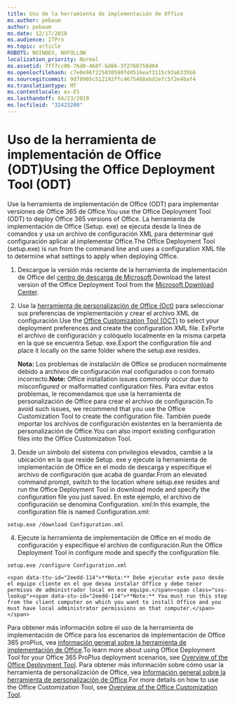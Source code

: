 ```yaml
---
title: Uso de la herramienta de implementación de Office
ms.author: pebaum
author: pebaum
ms.date: 12/17/2018
ms.audience: ITPro
ms.topic: article
ROBOTS: NOINDEX, NOFOLLOW
localization_priority: Normal
ms.assetid: 7ff7cc06-76d0-468f-bd66-3f2760750d04
ms.openlocfilehash: c7e0e96f225030590fdd516eaf3115c93a6335b6
ms.sourcegitcommit: 9d78905c512192ffc4675468abd2efc5f2e4baf4
ms.translationtype: MT
ms.contentlocale: es-ES
ms.lasthandoff: 04/23/2019
ms.locfileid: "32423200"
---
```

# <a name="using-the-office-deployment-tool-odt"></a><span data-ttu-id="2eedd-102">Uso de la herramienta de implementación de Office (ODT)</span><span class="sxs-lookup"><span data-stu-id="2eedd-102">Using the Office Deployment Tool (ODT)</span></span>

<span data-ttu-id="2eedd-103">Use la herramienta de implementación de Office (ODT) para implementar versiones de Office 365 de Office.</span><span class="sxs-lookup"><span data-stu-id="2eedd-103">You use the Office Deployment Tool (ODT) to deploy Office 365 versions of Office.</span></span> <span data-ttu-id="2eedd-104">La herramienta de implementación de Office (Setup. exe) se ejecuta desde la línea de comandos y usa un archivo de configuración XML para determinar qué configuración aplicar al implementar Office.</span><span class="sxs-lookup"><span data-stu-id="2eedd-104">The Office Deployment Tool (setup.exe) is run from the command line and uses a configuration XML file to determine what settings to apply when deploying Office.</span></span>
  
1. <span data-ttu-id="2eedd-105">Descargue la versión más reciente de la herramienta de implementación de Office del [centro de descarga de Microsoft](http://go.microsoft.com/fwlink/p/?LinkID=626065).</span><span class="sxs-lookup"><span data-stu-id="2eedd-105">Download the latest version of the Office Deployment Tool from the [Microsoft Download Center](http://go.microsoft.com/fwlink/p/?LinkID=626065).</span></span>
    
2. <span data-ttu-id="2eedd-106">Use la [herramienta de personalización de Office (Oct)](https://config.office.com) para seleccionar sus preferencias de implementación y crear el archivo XML de configuración.</span><span class="sxs-lookup"><span data-stu-id="2eedd-106">Use the [Office Customization Tool (OCT)](https://config.office.com) to select your deployment preferences and create the configuration XML file.</span></span> <span data-ttu-id="2eedd-107">ExPorte el archivo de configuración y colóquelo localmente en la misma carpeta en la que se encuentra Setup. exe.</span><span class="sxs-lookup"><span data-stu-id="2eedd-107">Export the configuration file and place it locally on the same folder where the setup.exe resides.</span></span> 
    
    <span data-ttu-id="2eedd-108">**Nota:** Los problemas de instalación de Office se producen normalmente debido a archivos de configuración mal configurados o con formato incorrecto.</span><span class="sxs-lookup"><span data-stu-id="2eedd-108">**Note:** Office installation issues commonly occur due to misconfigured or malformatted configuration files.</span></span> <span data-ttu-id="2eedd-109">Para evitar estos problemas, le recomendamos que use la herramienta de personalización de Office para crear el archivo de configuración.</span><span class="sxs-lookup"><span data-stu-id="2eedd-109">To avoid such issues, we recommend that you use the Office Customization Tool to create the configuration file.</span></span> <span data-ttu-id="2eedd-110">También puede importar los archivos de configuración existentes en la herramienta de personalización de Office.</span><span class="sxs-lookup"><span data-stu-id="2eedd-110">You can also import existing configuration files into the Office Customization Tool.</span></span> 
    
3. <span data-ttu-id="2eedd-111">Desde un símbolo del sistema con privilegios elevados, cambie a la ubicación en la que reside Setup. exe y ejecute la herramienta de implementación de Office en el modo de descarga y especifique el archivo de configuración que acaba de guardar.</span><span class="sxs-lookup"><span data-stu-id="2eedd-111">From an elevated command prompt, switch to the location where setup.exe resides and run the Office Deployment Tool in download mode and specify the configuration file you just saved.</span></span> <span data-ttu-id="2eedd-112">En este ejemplo, el archivo de configuración se denomina Configuration. xml:</span><span class="sxs-lookup"><span data-stu-id="2eedd-112">In this example, the configuration file is named Configuration.xml:</span></span>
    
  ```
  setup.exe /download Configuration.xml  
  ```

4. <span data-ttu-id="2eedd-113">Ejecute la herramienta de implementación de Office en el modo de configuración y especifique el archivo de configuración.</span><span class="sxs-lookup"><span data-stu-id="2eedd-113">Run the Office Deployment Tool in configure mode and specify the configuration file.</span></span>
    
  ```
  setup.exe /configure Configuration.xml
  ```

    <span data-ttu-id="2eedd-114">**Nota:** Debe ejecutar este paso desde el equipo cliente en el que desea instalar Office y debe tener permisos de administrador local en ese equipo.</span><span class="sxs-lookup"><span data-stu-id="2eedd-114">**Note:** You must run this step from the client computer on which you want to install Office and you must have local administrator permissions on that computer.</span></span> 
    
<span data-ttu-id="2eedd-115">Para obtener más información sobre el uso de la herramienta de implementación de Office para los escenarios de implementación de Office 365 proPlus, vea [información general sobre la herramienta de implementación de Office](https://docs.microsoft.com/deployoffice/overview-of-the-office-2016-deployment-tool).</span><span class="sxs-lookup"><span data-stu-id="2eedd-115">To learn more about using Office Deployment Tool for your Office 365 ProPlus deployment scenarios, see [Overview of the Office Deployment Tool](https://docs.microsoft.com/deployoffice/overview-of-the-office-2016-deployment-tool).</span></span> <span data-ttu-id="2eedd-116">Para obtener más información sobre cómo usar la herramienta de personalización de Office, vea [información general sobre la herramienta de personalización de Office](https://docs.microsoft.com/DeployOffice/overview-of-the-office-customization-tool-for-click-to-run).</span><span class="sxs-lookup"><span data-stu-id="2eedd-116">For more details on how to use the Office Customization Tool, see [Overview of the Office Customization Tool](https://docs.microsoft.com/DeployOffice/overview-of-the-office-customization-tool-for-click-to-run).</span></span>
  

